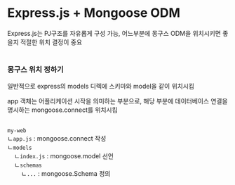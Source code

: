 # Express.js + Mongoose ODM 
Express.js는 PJ구조를 자유롭게 구성 가능, 어느부분에 몽구스 ODM을 위치시키면 좋을지 적절한 위치 결정이 중요<br><br>

### 몽구스 위치 정하기
일반적으로 express의 models 디렉에 스키마와 model을 같이 위치시킴<br>

app 객체는 어플리케이션 시작을 의미하는 부분으로, 해당 부분에 데이터베이스 연결을 명시하는 mongoose.connect를 위치시킴<br><br>

`my-web`<br>
ㄴ`app.js` : mongoose.connect 작성<br>
ㄴ`models`<br>
&nbsp;&nbsp;&nbsp;&nbsp;ㄴ`index.js` : mongoose.model 선언<br>
&nbsp;&nbsp;&nbsp;&nbsp;ㄴ`schemas`<br>
&nbsp;&nbsp;&nbsp;&nbsp;&nbsp;&nbsp;&nbsp;&nbsp;ㄴ`...` : mongoose.Schema 정의 

